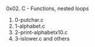 0x02. C - Functions, nested loops
1. 0-putchar.c
2. 1-alphabet.c
3. 2-print-alphabetx10.c
4. 3-islower.c and others
